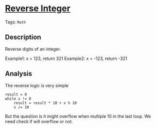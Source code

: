 # [Reverse Integer](https://leetcode.com/problems/reverse-integer/)

Tags: `Math`

## Description

Reverse digits of an integer.

Example1: x = 123, return 321
Example2: x = -123, return -321

## Analysis

The reverse logic is very simple

    result = 0
    while x != 0
        result = result * 10 + x % 10
        x /= 10

But the question is it might overflow when multiple 10 in the last loop.
We need check if will overflow or not.

